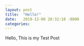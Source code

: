 ```yaml
---
layout: post
title:  "Hello!"
date:   2019-12-06 20:32:18 -0800
categories:
---
```

Hello, This is my Test Post

